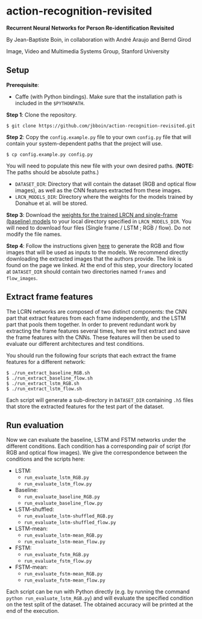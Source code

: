 # action-recognition-revisited

**Recurrent Neural Networks for Person Re-identification Revisited**

By Jean-Baptiste Boin, in collaboration with Andr&eacute; Araujo and Bernd Girod

Image, Video and Multimedia Systems Group, Stanford University


## Setup

**Prerequisite**:
- Caffe (with Python bindings). Make sure that the installation path is included in the `$PYTHONPATH`.

**Step 1**: Clone the repository.

    $ git clone https://github.com/jbboin/action-recognition-revisited.git

**Step 2**: Copy the `config.example.py` file to your own `config.py` file that will contain your system-dependent paths that the project will use.

    $ cp config.example.py config.py

You will need to populate this new file with your own desired paths. (**NOTE:** The paths should be absolute paths.)
- `DATASET_DIR`: Directory that will contain the dataset (RGB and optical flow images), as well as the CNN features extracted from these images.
- `LRCN_MODELS_DIR`: Directory where the weights for the models trained by Donahue et al. will be stored.

**Step 3**: Download the [weights for the trained LRCN and single-frame (baseline) models](https://people.eecs.berkeley.edu/~lisa_anne/LRCN_video_weights.html) to your local directory specified in `LRCN_MODELS_DIR`. You will need to download four files (Single frame / LSTM ; RGB / flow). Do not modify the file names.

**Step 4**: Follow the instructions given [here](https://people.eecs.berkeley.edu/~lisa_anne/LRCN_video) to generate the RGB and flow images that will be used as inputs to the models. We recommend directly downloading the extracted images that the authors provide. The link is found on the page we linked. At the end of this step, your directory located at `DATASET_DIR` should contain two directories named `frames` and `flow_images`.


## Extract frame features

The LCRN networks are composed of two distinct components: the CNN part that extract features from each frame independently, and the LSTM part that pools them together. In order to prevent redundant work by extracting the frame features several times, here we first extract and save the frame features with the CNNs. These features will then be used to evaluate our different architectures and test conditions.

You should run the following four scripts that each extract the frame features for a different network:

    $ ./run_extract_baseline_RGB.sh 
    $ ./run_extract_baseline_flow.sh
    $ ./run_extract_lstm_RGB.sh
    $ ./run_extract_lstm_flow.sh

Each script will generate a sub-directory in `DATASET_DIR` containing `.h5` files that store the extracted features for the test part of the dataset.


## Run evaluation

Now we can evaluate the baseline, LSTM and FSTM networks under the different conditions. Each condition has a corresponding pair of script (for RGB and optical flow images). We give the correspondence between the conditions and the scripts here:

- LSTM:
  - `run_evaluate_lstm_RGB.py`
  - `run_evaluate_lstm_flow.py`
- Baseline:
  - `run_evaluate_baseline_RGB.py`
  - `run_evaluate_baseline_flow.py`
- LSTM-shuffled:
  - `run_evaluate_lstm-shuffled_RGB.py`
  - `run_evaluate_lstm-shuffled_flow.py`
- LSTM-mean:
  - `run_evaluate_lstm-mean_RGB.py`
  - `run_evaluate_lstm-mean_flow.py`
- FSTM:
  - `run_evaluate_fstm_RGB.py`
  - `run_evaluate_fstm_flow.py`
- FSTM-mean:
  - `run_evaluate_fstm-mean_RGB.py`
  - `run_evaluate_fstm-mean_flow.py`

Each script can be run with Python directly (e.g. by running the command `python run_evaluate_lstm_RGB.py`) and will evaluate the specified condition on the test split of the dataset. The obtained accuracy will be printed at the end of the execution.
